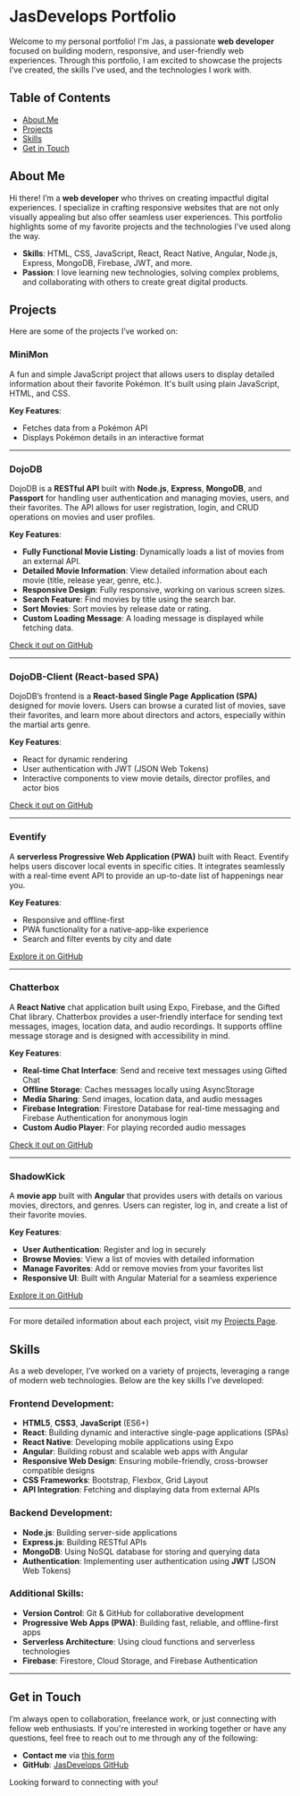 # JasDevelops Portfolio

Welcome to my personal portfolio! I'm Jas, a passionate **web developer** focused on building modern, responsive, and user-friendly web experiences. Through this portfolio, I am excited to showcase the projects I’ve created, the skills I've used, and the technologies I work with.

## Table of Contents
- [About Me](#about-me)
- [Projects](#projects)
- [Skills](#skills)
- [Get in Touch](#get-in-touch)

## About Me
Hi there! I’m a **web developer** who thrives on creating impactful digital experiences. I specialize in crafting responsive websites that are not only visually appealing but also offer seamless user experiences. This portfolio highlights some of my favorite projects and the technologies I've used along the way.

- **Skills**: HTML, CSS, JavaScript, React, React Native, Angular, Node.js, Express, MongoDB, Firebase, JWT, and more.
- **Passion**: I love learning new technologies, solving complex problems, and collaborating with others to create great digital products.

## Projects
Here are some of the projects I’ve worked on:

### **MiniMon**
A fun and simple JavaScript project that allows users to display detailed information about their favorite Pokémon. It's built using plain JavaScript, HTML, and CSS.

**Key Features**:
- Fetches data from a Pokémon API
- Displays Pokémon details in an interactive format

---

### **DojoDB**
DojoDB is a **RESTful API** built with **Node.js**, **Express**, **MongoDB**, and **Passport** for handling user authentication and managing movies, users, and their favorites. The API allows for user registration, login, and CRUD operations on movies and user profiles.

**Key Features**:
- **Fully Functional Movie Listing**: Dynamically loads a list of movies from an external API.
- **Detailed Movie Information**: View detailed information about each movie (title, release year, genre, etc.).
- **Responsive Design**: Fully responsive, working on various screen sizes.
- **Search Feature**: Find movies by title using the search bar.
- **Sort Movies**: Sort movies by release date or rating.
- **Custom Loading Message**: A loading message is displayed while fetching data.

[Check it out on GitHub](https://github.com/JasDevelops/DojoDB)

---

### **DojoDB-Client (React-based SPA)**
DojoDB’s frontend is a **React-based Single Page Application (SPA)** designed for movie lovers. Users can browse a curated list of movies, save their favorites, and learn more about directors and actors, especially within the martial arts genre.

**Key Features**:
- React for dynamic rendering
- User authentication with JWT (JSON Web Tokens)
- Interactive components to view movie details, director profiles, and actor bios

[Check it out on GitHub](https://github.com/JasDevelops/DojoDB-client)

---

### **Eventify**
A **serverless Progressive Web Application (PWA)** built with React. Eventify helps users discover local events in specific cities. It integrates seamlessly with a real-time event API to provide an up-to-date list of happenings near you.

**Key Features**:
- Responsive and offline-first
- PWA functionality for a native-app-like experience
- Search and filter events by city and date

[Explore it on GitHub](https://github.com/JasDevelops/eventify)

---

### **Chatterbox**
A **React Native** chat application built using Expo, Firebase, and the Gifted Chat library. Chatterbox provides a user-friendly interface for sending text messages, images, location data, and audio recordings. It supports offline message storage and is designed with accessibility in mind.

**Key Features**:
- **Real-time Chat Interface**: Send and receive text messages using Gifted Chat
- **Offline Storage**: Caches messages locally using AsyncStorage
- **Media Sharing**: Send images, location data, and audio messages
- **Firebase Integration**: Firestore Database for real-time messaging and Firebase Authentication for anonymous login
- **Custom Audio Player**: For playing recorded audio messages

[Check it out on GitHub](https://github.com/JasDevelops/Chatterbox)

---

### **ShadowKick**
A **movie app** built with **Angular** that provides users with details on various movies, directors, and genres. Users can register, log in, and create a list of their favorite movies.

**Key Features**:
- **User Authentication**: Register and log in securely
- **Browse Movies**: View a list of movies with detailed information
- **Manage Favorites**: Add or remove movies from your favorites list
- **Responsive UI**: Built with Angular Material for a seamless experience

[Explore it on GitHub](https://github.com/JasDevelops/ShadowKick)

---

For more detailed information about each project, visit my [Projects Page](https://jasdevelops.github.io/myportfolio/projects.html).

## Skills

As a web developer, I’ve worked on a variety of projects, leveraging a range of modern web technologies. Below are the key skills I’ve developed:

### Frontend Development:
- **HTML5**, **CSS3**, **JavaScript** (ES6+)
- **React**: Building dynamic and interactive single-page applications (SPAs)
- **React Native**: Developing mobile applications using Expo
- **Angular**: Building robust and scalable web apps with Angular
- **Responsive Web Design**: Ensuring mobile-friendly, cross-browser compatible designs
- **CSS Frameworks**: Bootstrap, Flexbox, Grid Layout
- **API Integration**: Fetching and displaying data from external APIs

### Backend Development:
- **Node.js**: Building server-side applications
- **Express.js**: Building RESTful APIs
- **MongoDB**: Using NoSQL database for storing and querying data
- **Authentication**: Implementing user authentication using **JWT** (JSON Web Tokens)

### Additional Skills:
- **Version Control**: Git & GitHub for collaborative development
- **Progressive Web Apps (PWA)**: Building fast, reliable, and offline-first apps
- **Serverless Architecture**: Using cloud functions and serverless technologies
- **Firebase**: Firestore, Cloud Storage, and Firebase Authentication

---

## Get in Touch
I’m always open to collaboration, freelance work, or just connecting with fellow web enthusiasts. If you're interested in working together or have any questions, feel free to reach out to me through any of the following:

- **Contact me** via [this form](https://forms.gle/exAVJhF2Rdyg9SEp7)
- **GitHub**: [JasDevelops GitHub](https://github.com/JasDevelops)

Looking forward to connecting with you!
